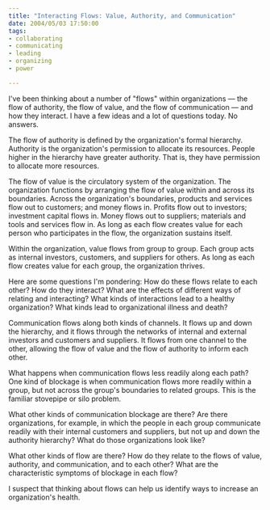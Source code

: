 ```yaml
--- 
title: "Interacting Flows: Value, Authority, and Communication"
date: 2004/05/03 17:50:00
tags: 
- collaborating
- communicating
- leading
- organizing
- power

---
```


<p> I've been thinking about a number of "flows" within organizations — the flow of authority, the flow of value, and the flow of communication — and how they interact.  I have a few ideas and a lot of questions today.  No answers. </p>
<p> The flow of authority is defined by the organization's formal hierarchy.  Authority is the organization's permission to allocate its resources.  People higher in the hierarchy have greater authority.  That is, they have permission to allocate more resources. </p>
<p> The flow of value is the circulatory system of the organization.  The organization functions by arranging the flow of value within and across its boundaries.  Across the organization's boundaries, products and services flow out to customers; and money flows in.  Profits flow out to investors; investment capital flows in.  Money flows out to suppliers; materials and tools and services flow in.  As long as each flow creates value for each person who participates in the flow, the organization sustains itself. </p>
<p> Within the organization, value flows from group to group.  Each group acts as internal investors, customers, and suppliers for others.  As long as each flow creates value for each group, the organization thrives. </p>
<p> Here are some questions I'm pondering:  How do these flows relate to each other?  How do they interact?  What are the effects of different ways of relating and interacting?  What kinds of interactions lead to a healthy organization?  What kinds lead to organizational illness and death? </p>
<p> Communication flows along both kinds of channels.  It flows up and down the hierarchy, and it flows through the networks of internal and external investors and customers and suppliers.  It flows from one channel to the other, allowing the flow of value and the flow of authority to inform each other. </p>
<p> What happens when communication flows less readily along each path?  One kind of blockage is when communication flows more readily within a group, but not across the group's boundaries to related groups.  This is the familiar stovepipe or silo problem. </p>
<p> What other kinds of communication blockage are there?  Are there organizations, for example, in which the people in each group communicate readily with their internal customers and suppliers, but not up and down the authority hierarchy?  What do those organizations look like? </p>
<p> What other kinds of flow are there?  How do they relate to the flows of value, authority, and communication, and to each other?  What are the characteristic symptoms of blockage in each flow? </p>
<p> I suspect that thinking about flows can help us identify ways to increase an organization's health. </p>
